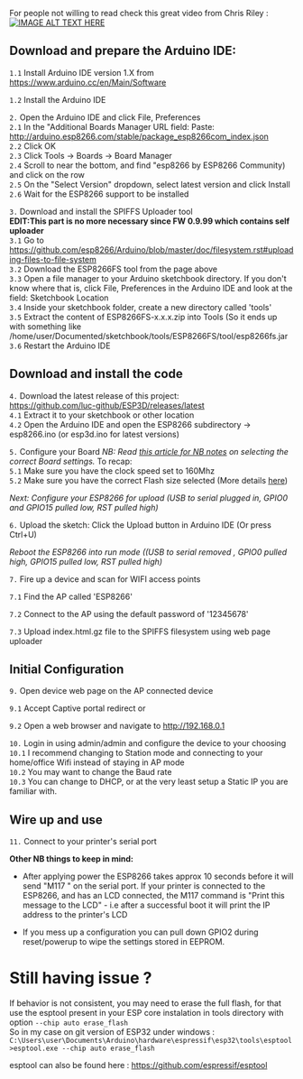 For people not willing to read check this great video from Chris Riley :
[![IMAGE ALT TEXT HERE](https://img.youtube.com/vi/pJGBRriNc9I/0.jpg)](https://www.youtube.com/watch?v=pJGBRriNc9I)

## Download and prepare the Arduino IDE: ##

`1.1`  Install Arduino IDE version 1.X from https://www.arduino.cc/en/Main/Software

`1.2`  Install the Arduino IDE

`2.`  Open the Arduino IDE and click File, Preferences   
`2.1`   In the "Additional Boards Manager URL field:  Paste: http://arduino.esp8266.com/stable/package_esp8266com_index.json   
`2.2`   Click OK  
`2.3`   Click Tools -> Boards -> Board Manager   
`2.4`   Scroll to near the bottom, and find "esp8266 by ESP8266 Community) and click on the row   
`2.5`   On the "Select Version" dropdown, select latest version and click Install   
`2.6`   Wait for the ESP8266 support to be installed   

`3.`   Download and install the SPIFFS Uploader tool    
<B>EDIT:This part is no more necessary since FW 0.9.99 which contains self uploader </B>  
`3.1`   Go to https://github.com/esp8266/Arduino/blob/master/doc/filesystem.rst#uploading-files-to-file-system   
`3.2`   Download the ESP8266FS tool from the page above   
`3.3`  Open a file manager to your Arduino sketchbook directory. If you don't know where that is, click File, Preferences in the Arduino IDE and look at the field: Sketchbook Location   
`3.4`   Inside your sketchbook folder, create a new directory called 'tools'   
`3.5`   Extract the content of ESP8266FS-x.x.x.zip into Tools (So it ends up with something like /home/user/Documented/sketchbook/tools/ESP8266FS/tool/esp8266fs.jar    
`3.6`   Restart the Arduino IDE

## Download and install the code ##

`4.`   Download the latest release of this project:    
https://github.com/luc-github/ESP3D/releases/latest  
`4.1`   Extract it to your sketchbook or other location     
`4.2`   Open the Arduino IDE and open the ESP8266 subdirectory -> esp8266.ino (or esp3d.ino for latest versions)

`5.`   Configure your Board
_NB:  Read [this article for NB notes](https://github.com/luc-github/ESP8266/wiki/Flash-Size) on selecting the correct Board settings._
To recap:  
`5.1`   Make sure you have the clock speed set to 160Mhz  
`5.2`   Make sure you have the correct Flash size selected (More details [here](https://github.com/luc-github/ESP8266/wiki/Flash-Size#figuring-out-the-flash-size))   

_Next:  Configure your ESP8266 for upload (USB to serial plugged in, GPIO0 and GPIO15 pulled low, RST pulled high)_

`6.`  Upload the sketch:  Click the Upload button in Arduino IDE (Or press Ctrl+U) 

_Reboot the ESP8266 into run mode ((USB to serial removed , GPIO0 pulled high,  GPIO15 pulled low, RST pulled high)_

`7.`  Fire up a device and scan for WIFI access points

`7.1`  Find the AP called 'ESP8266' 

`7.2`  Connect to the AP using the default password of '12345678'

`7.3`  Upload index.html.gz file to the SPIFFS filesystem using web page uploader

## Initial Configuration ##

`9.`  Open device web page on the AP connected device 

`9.1`  Accept Captive portal redirect or

`9.2`  Open a web browser and navigate to http://192.168.0.1

`10.`  Login in using admin/admin and configure the device to your choosing   
`10.1`  I recommend changing to Station mode and connecting to your home/office Wifi instead of staying in AP mode   
`10.2`  You may want to change the Baud rate   
`10.3`  You can change to DHCP,  or at the very least setup a Static IP you are familiar with.

## Wire up and use ##

`11.`  Connect to your printer's serial port    

**Other NB things to keep in mind:**

* After applying power the ESP8266 takes approx 10 seconds before it will send "M117 <ip address>" on the serial port.  If your printer is connected to the ESP8266, and has an LCD connected, the M117 command is "Print this message to the LCD" - i.e after a successful boot it will print the IP address to the printer's LCD


* If you mess up a configuration you can pull down GPIO2 during reset/powerup to wipe the settings stored in EEPROM.

# Still having issue ?
If behavior is not consistent, you may need to erase the full flash, for that use the esptool present in your ESP core instalation in tools directory with option `--chip auto erase_flash`   
So in my case on git version of ESP32 under windows :    
`C:\Users\user\Documents\Arduino\hardware\espressif\esp32\tools\esptool>esptool.exe --chip auto erase_flash`

esptool can also be found here : https://github.com/espressif/esptool 
